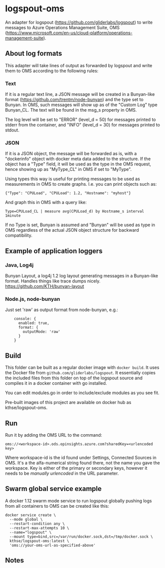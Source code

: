 # logspout-oms

An adapter for logspout (https://github.com/gliderlabs/logspout) to write
messages to Azure Operations Management Suite, OMS
(https://www.microsoft.com/en-us/cloud-platform/operations-management-suite).

## About log formats

This adapter will take lines of output as forwarded by logspout and write them
to OMS according to the following rules:

### Text

If it is a regular text line, a JSON message will be created in a
Bunyan-like format (https://github.com/trentm/node-bunyan) and the
type set to Bunyan. In OMS, such messages will show up as of the
"Custom Log" type Bunyan_CL. The text will be found in the msg_s
property in OMS.

The log level will be set to "ERROR" (level_d = 50) for messages
printed to stderr from the container, and "INFO" (level_d = 30) for
messages printed to stdout.

### JSON

If it is a JSON object, the message will be forwarded as is, with
a "dockerinfo" object with docker meta data added to the structure.
If the object has a "Type" field, it will be used as the type in the
OMS request, hence showing up as "MyType_CL" in OMS if set to "MyType".

Using types this way is useful for printing messages to be used
as measurements in OMS to create graphs. I.e. you can print objects
such as:
```
{"Type": "CPULoad", "CPULoad": 1.2, "Hostname": "myhost"}
```

And graph this in OMS with a query like:
```
Type=CPULoad_CL | measure avg(CPULoad_d) by Hostname_s interval 1minute
```

If no Type is set, Bunyan is assumed and "Bunyan" will be used
as type in OMS regardless of the actual JSON object structure for backward
compatibility.

## Example of application loggers

### Java, Log4j

Bunyan Layout, a log4j 1.2 log layout generating messages in a Bunyan-like
format. Handles things like trace dumps nicely. https://github.com/KTH/bunyan-layout

### Node.js, node-bunyan

Just set 'raw' as output format from node-bunyan, e.g.:
```
    console: {
      enabled: true,
      format: {
        outputMode: 'raw'
      }
    }
```

## Build

This folder can be built as a regular docker image with `docker build`. It
uses the Docker file from `github.com/gliderlabs/logspout`. It essentially
copies the included files from this folder on top of the logspout source and
compiles it in a docker container with go installed.

You can edit modules.go in order to include/exclude modules as you see fit.

Pre-built images of this project are available on docker hub as kthse/logspout-oms.

## Run

Run it by adding the OMS URL to the command:

```
oms://<workspace-id>.ods.opinsights.azure.com?sharedKey=<urlencoded key>
```

Where workspace-id is the id found under Settings, Connected Sources in
OMS. It's a the alfa-numerical string found there, not the name you gave
the workspace. Key is either of the primary or secondary keys, however
it needs to be *manually urlencoded* in the URL parameter.

## Swarm global service example

A docker 1.12 swarm mode service to run logspout globally pushing logs
from all containers to OMS can be created like this:

```
docker service create \
  --mode global \
  --restart-condition any \
  --restart-max-attempts 10 \
  --name="logspout" \
  --mount type=bind,src=/var/run/docker.sock,dst=/tmp/docker.sock \
  kthse/logspout-oms:latest \
  'oms://your-oms-url-as-specified-above'
```

## Notes
